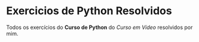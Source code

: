 # Exercicios de Python Resolvidos
 Todos os exercícios do **Curso de Python** do *Curso em Vídeo* resolvidos por mim.
